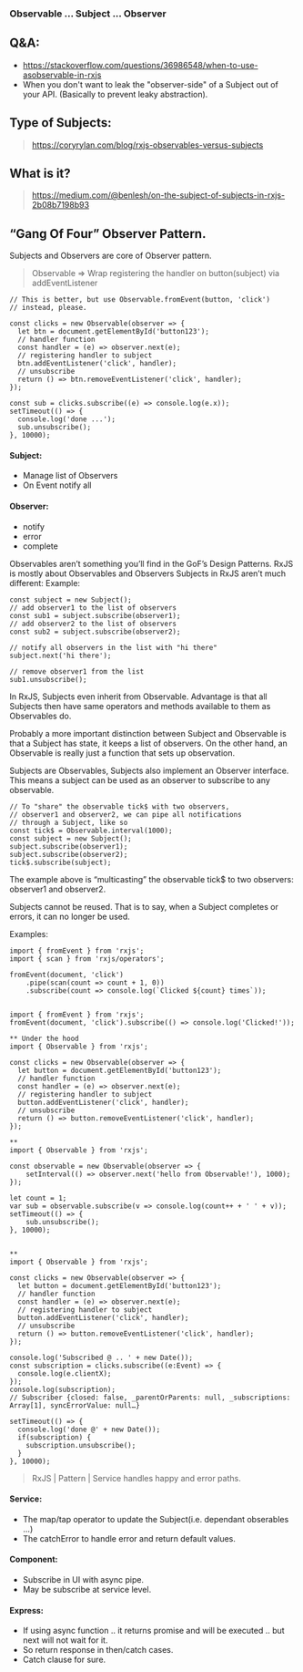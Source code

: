 ### Observable ... Subject ... Observer

## Q&A:

* https://stackoverflow.com/questions/36986548/when-to-use-asobservable-in-rxjs
*  When you don't want to leak the "observer-side" of a Subject out of your API. (Basically to prevent leaky abstraction).

## Type of Subjects:
> https://coryrylan.com/blog/rxjs-observables-versus-subjects

## What is it? 
> https://medium.com/@benlesh/on-the-subject-of-subjects-in-rxjs-2b08b7198b93

## “Gang Of Four” Observer Pattern.

Subjects and Observers are core of Observer pattern.

> Observable => Wrap registering the handler on button(subject) via addEventListener

```
// This is better, but use Observable.fromEvent(button, 'click')
// instead, please.

const clicks = new Observable(observer => {
  let btn = document.getElementById('button123');
  // handler function
  const handler = (e) => observer.next(e);
  // registering handler to subject
  btn.addEventListener('click', handler);
  // unsubscribe
  return () => btn.removeEventListener('click', handler);
});

const sub = clicks.subscribe((e) => console.log(e.x));
setTimeout(() => {
  console.log('done ...');
  sub.unsubscribe();
}, 10000);
```

#### Subject:
- Manage list of Observers
- On Event notify all

#### Observer:
- notify
- error
- complete

Observables aren’t something you’ll find in the GoF’s Design Patterns.
RxJS is mostly about Observables and Observers
Subjects in RxJS aren’t much different:
Example:
```
const subject = new Subject();
// add observer1 to the list of observers
const sub1 = subject.subscribe(observer1);
// add observer2 to the list of observers
const sub2 = subject.subscribe(observer2);

// notify all observers in the list with "hi there"
subject.next('hi there');

// remove observer1 from the list
sub1.unsubscribe();
```

In RxJS, Subjects even inherit from Observable. Advantage is that all Subjects then have same operators and methods available to them as Observables do.

Probably a more important distinction between Subject and Observable is that a Subject has state, it keeps a list of observers. On the other hand, an Observable is really just a function that sets up observation.

Subjects are Observables, Subjects also implement an Observer interface. This means a subject can be used as an observer to subscribe to any observable.

```
// To "share" the observable tick$ with two observers,
// observer1 and observer2, we can pipe all notifications
// through a Subject, like so
const tick$ = Observable.interval(1000);
const subject = new Subject();
subject.subscribe(observer1);
subject.subscribe(observer2);
tick$.subscribe(subject);
```

The example above is “multicasting” the observable tick$ to two observers: observer1 and observer2.


Subjects cannot be reused. That is to say, when a Subject completes or errors, it can no longer be used. 


Examples:
```
import { fromEvent } from 'rxjs';
import { scan } from 'rxjs/operators';

fromEvent(document, 'click')
	.pipe(scan(count => count + 1, 0))
	.subscribe(count => console.log(`Clicked ${count} times`));


import { fromEvent } from 'rxjs';
fromEvent(document, 'click').subscribe(() => console.log('Clicked!'));

** Under the hood
import { Observable } from 'rxjs';

const clicks = new Observable(observer => {
  let button = document.getElementById('button123');
  // handler function
  const handler = (e) => observer.next(e);
  // registering handler to subject
  button.addEventListener('click', handler);
  // unsubscribe
  return () => button.removeEventListener('click', handler);
});

**
import { Observable } from 'rxjs';

const observable = new Observable(observer => {
	setInterval(() => observer.next('hello from Observable!'), 1000);
});

let count = 1;
var sub = observable.subscribe(v => console.log(count++ + ' ' + v));
setTimeout(() => {
	sub.unsubscribe();
}, 10000);


**
import { Observable } from 'rxjs';

const clicks = new Observable(observer => {
  let button = document.getElementById('button123');
  // handler function
  const handler = (e) => observer.next(e);
  // registering handler to subject
  button.addEventListener('click', handler);
  // unsubscribe
  return () => button.removeEventListener('click', handler);
});

console.log('Subscribed @ .. ' + new Date());
const subscription = clicks.subscribe((e:Event) => {
  console.log(e.clientX);
});
console.log(subscription);
// Subscriber {closed: false, _parentOrParents: null, _subscriptions: Array[1], syncErrorValue: null…}

setTimeout(() => {
  console.log('done @' + new Date());
  if(subscription) {
    subscription.unsubscribe();
  }
}, 10000);

```


> RxJS | Pattern | Service handles happy and error paths.
#### Service:
* The map/tap operator to update the Subject(i.e. dependant obserables ...)
* The catchError to handle error and return default values.
#### Component:
* Subscribe in UI with async pipe.
* May be subscribe at service level.
#### Express:
* If using async function .. it returns promise and will be executed .. but next will not wait for it.
* So return response in then/catch cases.
* Catch clause for sure.
